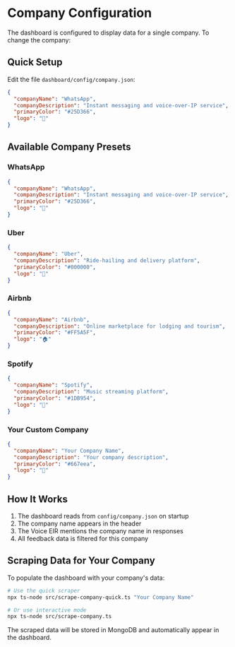 # Company Configuration

The dashboard is configured to display data for a single company. To change the company:

## Quick Setup

Edit the file `dashboard/config/company.json`:

```json
{
  "companyName": "WhatsApp",
  "companyDescription": "Instant messaging and voice-over-IP service",
  "primaryColor": "#25D366",
  "logo": "💬"
}
```

## Available Company Presets

### WhatsApp
```json
{
  "companyName": "WhatsApp",
  "companyDescription": "Instant messaging and voice-over-IP service",
  "primaryColor": "#25D366",
  "logo": "💬"
}
```

### Uber
```json
{
  "companyName": "Uber",
  "companyDescription": "Ride-hailing and delivery platform",
  "primaryColor": "#000000",
  "logo": "🚗"
}
```

### Airbnb
```json
{
  "companyName": "Airbnb",
  "companyDescription": "Online marketplace for lodging and tourism",
  "primaryColor": "#FF5A5F",
  "logo": "🏠"
}
```

### Spotify
```json
{
  "companyName": "Spotify",
  "companyDescription": "Music streaming platform",
  "primaryColor": "#1DB954",
  "logo": "🎵"
}
```

### Your Custom Company
```json
{
  "companyName": "Your Company Name",
  "companyDescription": "Your company description",
  "primaryColor": "#667eea",
  "logo": "🚀"
}
```

## How It Works

1. The dashboard reads from `config/company.json` on startup
2. The company name appears in the header
3. The Voice EIR mentions the company name in responses
4. All feedback data is filtered for this company

## Scraping Data for Your Company

To populate the dashboard with your company's data:

```bash
# Use the quick scraper
npx ts-node src/scrape-company-quick.ts "Your Company Name"

# Or use interactive mode
npx ts-node src/scrape-company.ts
```

The scraped data will be stored in MongoDB and automatically appear in the dashboard.